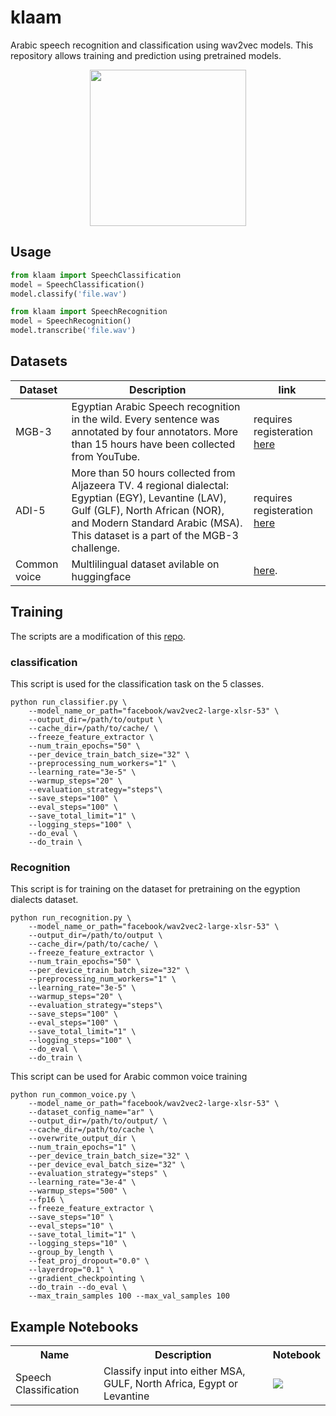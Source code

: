 # klaam
Arabic speech recognition and classification using wav2vec models. This repository allows training and prediction using pretrained models. 

 <p align="center"> 
 <img src = "https://raw.githubusercontent.com/ARBML/klaam/main/klaam_logo.PNG" width = "250px"/>
 </p>
 
 
 ## Usage 
 
 ```python
 from klaam import SpeechClassification
 model = SpeechClassification()
 model.classify('file.wav')
 
 from klaam import SpeechRecognition
 model = SpeechRecognition()
 model.transcribe('file.wav')
 ```
 
 ## Datasets 
 
| Dataset | Description | link |
|---------| ------------------------------ | ---- |
| MGB-3  | Egyptian Arabic Speech recognition in the wild. Every sentence was annotated by four annotators. More than 15 hours have been collected from YouTube.  |  requires registeration [here](https://arabicspeech.org/mgb3-asr/)|
| ADI-5  | More than 50 hours collected from Aljazeera TV.  4 regional dialectal: Egyptian (EGY), Levantine (LAV), Gulf (GLF), North African (NOR), and Modern Standard Arabic (MSA). This dataset is a part of the MGB-3 challenge.  | requires registeration [here](https://arabicspeech.org/mgb3-adi/)|
|Common voice | Multlilingual dataset avilable on huggingface | [here](https://github.com/huggingface/datasets/tree/master/datasets/common_voice). |

## Training

The scripts are a modification of this [repo](https://github.com/jqueguiner/wav2vec2-sprint). 
### classification 
This script is used for the classification task on the 5 classes. 
```
python run_classifier.py \
    --model_name_or_path="facebook/wav2vec2-large-xlsr-53" \
    --output_dir=/path/to/output \
    --cache_dir=/path/to/cache/ \
    --freeze_feature_extractor \
    --num_train_epochs="50" \
    --per_device_train_batch_size="32" \
    --preprocessing_num_workers="1" \
    --learning_rate="3e-5" \
    --warmup_steps="20" \
    --evaluation_strategy="steps"\
    --save_steps="100" \
    --eval_steps="100" \
    --save_total_limit="1" \
    --logging_steps="100" \
    --do_eval \
    --do_train \
```

### Recognition 

This script is for training on the dataset for pretraining on the egyption dialects dataset. 

```
python run_recognition.py \
    --model_name_or_path="facebook/wav2vec2-large-xlsr-53" \
    --output_dir=/path/to/output \
    --cache_dir=/path/to/cache/ \
    --freeze_feature_extractor \
    --num_train_epochs="50" \
    --per_device_train_batch_size="32" \
    --preprocessing_num_workers="1" \
    --learning_rate="3e-5" \
    --warmup_steps="20" \
    --evaluation_strategy="steps"\
    --save_steps="100" \
    --eval_steps="100" \
    --save_total_limit="1" \
    --logging_steps="100" \
    --do_eval \
    --do_train \
```
This script can be used for Arabic common voice training 

```
python run_common_voice.py \
    --model_name_or_path="facebook/wav2vec2-large-xlsr-53" \
    --dataset_config_name="ar" \
    --output_dir=/path/to/output/ \
    --cache_dir=/path/to/cache \
    --overwrite_output_dir \
    --num_train_epochs="1" \
    --per_device_train_batch_size="32" \
    --per_device_eval_batch_size="32" \
    --evaluation_strategy="steps" \
    --learning_rate="3e-4" \
    --warmup_steps="500" \
    --fp16 \
    --freeze_feature_extractor \
    --save_steps="10" \
    --eval_steps="10" \
    --save_total_limit="1" \
    --logging_steps="10" \
    --group_by_length \
    --feat_proj_dropout="0.0" \
    --layerdrop="0.1" \
    --gradient_checkpointing \
    --do_train --do_eval \
    --max_train_samples 100 --max_val_samples 100
```
## Example Notebooks 
<table class="tg">

  <tr>
    <th class="tg-yw4l"><b>Name</b></th>
    <th class="tg-yw4l"><b>Description</b></th>
    <th class="tg-yw4l"><b>Notebook</b></th>
  </tr>

  <tr>
    <td class="tg-yw4l">Speech Classification</td>
    <td class="tg-yw4l">Classify input into either MSA, GULF, North Africa, Egypt or Levantine </td>
    <td class="tg-yw4l"><a href="https://colab.research.google.com/github/ARBML/klaam/blob/main/demo.ipynb">
    <img src="https://colab.research.google.com/assets/colab-badge.svg"  >
    </a></td>
  </tr>
<table>

